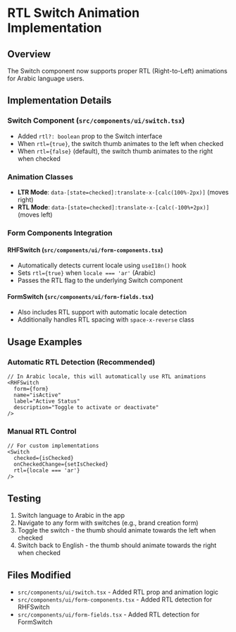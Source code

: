 # RTL Switch Animation Implementation

## Overview
The Switch component now supports proper RTL (Right-to-Left) animations for Arabic language users.

## Implementation Details

### Switch Component (`src/components/ui/switch.tsx`)
- Added `rtl?: boolean` prop to the Switch interface
- When `rtl={true}`, the switch thumb animates to the left when checked
- When `rtl={false}` (default), the switch thumb animates to the right when checked

### Animation Classes
- **LTR Mode**: `data-[state=checked]:translate-x-[calc(100%-2px)]` (moves right)
- **RTL Mode**: `data-[state=checked]:translate-x-[calc(-100%+2px)]` (moves left)

### Form Components Integration

#### RHFSwitch (`src/components/ui/form-components.tsx`)
- Automatically detects current locale using `useI18n()` hook
- Sets `rtl={true}` when `locale === 'ar'` (Arabic)
- Passes the RTL flag to the underlying Switch component

#### FormSwitch (`src/components/ui/form-fields.tsx`)
- Also includes RTL support with automatic locale detection
- Additionally handles RTL spacing with `space-x-reverse` class

## Usage Examples

### Automatic RTL Detection (Recommended)
```tsx
// In Arabic locale, this will automatically use RTL animations
<RHFSwitch
  form={form}
  name="isActive"
  label="Active Status"
  description="Toggle to activate or deactivate"
/>
```

### Manual RTL Control
```tsx
// For custom implementations
<Switch
  checked={isChecked}
  onCheckedChange={setIsChecked}
  rtl={locale === 'ar'}
/>
```

## Testing
1. Switch language to Arabic in the app
2. Navigate to any form with switches (e.g., brand creation form)
3. Toggle the switch - the thumb should animate towards the left when checked
4. Switch back to English - the thumb should animate towards the right when checked

## Files Modified
- `src/components/ui/switch.tsx` - Added RTL prop and animation logic
- `src/components/ui/form-components.tsx` - Added RTL detection for RHFSwitch
- `src/components/ui/form-fields.tsx` - Added RTL detection for FormSwitch